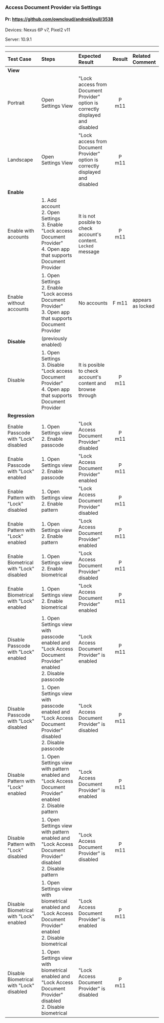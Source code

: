###  Access Document Provider via Settings

#### Pr: https://github.com/owncloud/android/pull/3538

Devices: Nexus 6P v7, Pixel2 v11

Server: 10.9.1

---

 
| Test Case | Steps | Expected Result | Result | Related Comment |
| :-------- | :---- | :-------------- | :----: | :-------------- |
|**View**|||||||
| Portrait | Open Settings View | "Lock access from Document Provider" option is correctly displayed and disabled | P m11 |  |
| Landscape | Open Settings View | "Lock access from Document Provider" option is correctly displayed and disabled | P m11 |  |
|**Enable**|||||||
| Enable with accounts | 1. Add account<br>2. Open Settings<br>3. Enable "Lock access Document Provider"<br>4. Open app that supports Document Provider | It is not posible to check account's content. `Locked` message | P m11 |  |
| Enable without accounts | 1. Open Settings<br>2. Enable "Lock access Document Provider"<br>3. Open app that supports Document Provider | No accounts | F m11 | appears as locked |
|**Disable**| (previously enabled)||||||
| Disable | 1. Open Settings<br>3. Disable "Lock access Document Provider"<br>4. Open app that supports Document Provider | It is posible to check account's content and browse through | P m11 |  |
|**Regression**|||||||
| Enable Passcode with "Lock" disabled | 1. Open Settings view<br>2. Enable passcode  | "Lock Access Document Provider" disabled | P m11 |  |
| Enable Passcode with "Lock" enabled | 1. Open Settings view<br>2. Enable passcode  | "Lock Access Document Provider" enabled | P m11 |  |
| Enable Pattern with "Lock" disabled | 1. Open Settings view<br>2. Enable pattern  | "Lock Access Document Provider" disabled | P m11 |  |
| Enable Pattern with "Lock" enabled | 1. Open Settings view<br>2. Enable pattern  | "Lock Access Document Provider" enabled | P m11 |  |
| Enable Biometrical with "Lock" disabled | 1. Open Settings view<br>2. Enable biometrical  | "Lock Access Document Provider" disabled | P m11 |  |
| Enable Biometrical with "Lock" enabled | 1. Open Settings view<br>2. Enable biometrical  | "Lock Access Document Provider" enabled | P m11 |  |
| Disable Passcode with "Lock" enabled| 1. Open Settings view with passcode enabled and "Lock Access Document Provider" enabled<br>2. Disable passcode  |  "Lock Access Document Provider" is enabled | P m11 |  |
| Disable Passcode with "Lock" disabled| 1. Open Settings view with passcode enabled and "Lock Access Document Provider" disabled<br>2. Disable passcode  |  "Lock Access Document Provider" is disabled | P m11 |  |
| Disable Pattern with "Lock" enabled| 1. Open Settings view with pattern enabled and "Lock Access Document Provider" enabled<br>2. Disable pattern  |  "Lock Access Document Provider" is enabled |P m11  |  |
| Disable Pattern with "Lock" disabled| 1. Open Settings view with pattern enabled and "Lock Access Document Provider" disabled<br>2. Disable pattern  |  "Lock Access Document Provider" is disabled | P m11 |  |
| Disable Biometrical with "Lock" enabled| 1. Open Settings view with biometrical enabled and "Lock Access Document Provider" enabled<br>2. Disable biometrical  |  "Lock Access Document Provider" is enabled | P m11 |  |
| Disable Biometrical with "Lock" disabled| 1. Open Settings view with biometrical enabled and "Lock Access Document Provider" disabled<br>2. Disable biometrical  |  "Lock Access Document Provider" is disabled |  P m11|  |